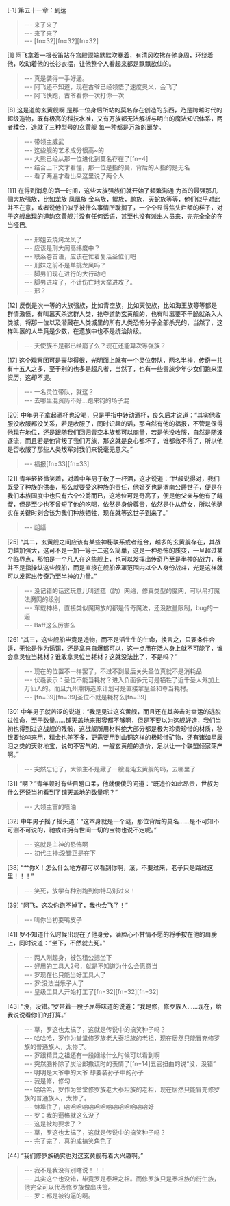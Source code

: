 
[-1] 第五十一章：到达
>--- 来了来了<br>
>--- 来了来了<br>
>--- [fn=32][fn=32][fn=32]<br>

[1] 阿飞拿着一根长笛站在宫殿顶端默默吹奏着，有清风吹拂在他身周，环绕着他，吹动着他的长衫衣摆，让他整个人看起来都是飘飘欲仙的。
>--- 真是装得一手好逼。<br>
>--- 阿飞还不知道，现在古爷已经领悟了速度奥义，会飞了<br>
>--- 阿飞快跑，古爷看你一次打你一次<br>

[8] 这是道韵玄黄舰啊 是那一位身后所站的莫名存在创造的东西，乃是跨越时代的超级造物，既有极高的科技水准，又有万族都无法解析与明白的魔法知识体系，两者糅合，造就了三种型号的玄黄舰 每一种都是万族的噩梦。
>--- 带领主威武<br>
>--- 这些舰的艺术成分很高~的<br>
>--- 大熊已经从那一位进化到莫名存在了[fn=4]<br>
>--- 结合上下文才看懂，那一位是指的昊，背后的人指的是无名<br>
>--- 看了两遍才看出来这里说了两个人<br>

[11] 在得到消息的第一时间，这些大族强族们就开始了频繁沟通 为首的最强那几個大族强族，比如龙族 凤凰族 金乌族，鲲族，鹏族，天蛇族等等，他们似乎对此并不在意，或者说他们似乎被什么事情所耽搁了，一个个显得焦头烂额的样子，对于这艘出现的道韵玄黄舰并没有任何话语，甚至也没有派出人员来，完完全全的在当哑巴。
>--- 邢姐去烧烤龙凤了<br>
>--- 应该是刑大闹高纬度中？<br>
>--- 联系卷首语，应该在忙着复活圣位们吧<br>
>--- 刑妹之前不是单挑龙凤吗？<br>
>--- 脚男们现在进行的大行动吧<br>
>--- 脚男进攻了，不计伤亡地大举进攻了。<br>
>--- 邢？<br>

[12] 反倒是次一等的大族强族，比如青空族，比如天使族，比如海王族等等都是群情激愤，有叫嚣灭杀这群人类，抢夺道韵玄黄舰的，也有叫嚣要不干脆就杀入人类城，将那一位以及潜藏在人类城里的所有人类恐怖分子全部杀光的，当然了，这样叫嚣的人毕竟是少数，在遗族中也不是统治阶级。
>--- 天使族不是都已经崩了么？现在还能算次等强族？<br>

[17] 这个观察团可是豪华得很，光明面上就有一个灵位带队，两名半神，传奇一共有十五人之多，至于别的也多是超凡者，当然了，也有一些贵族少年少女们跑来混资历，这却不提。
>--- 一名灵位带队，就这？<br>
>--- 去哪里混资历不好…跑来钧的场子混<br>

[20] 中年男子拿起酒杯也没喝，只是手指中转动酒杯，良久后才说道：“其实他收服没收服都没关系，若是收服了，同时识趣的话，那自然有他的福报，不管是保得他现在地位，还是跟随我们回归青空本族都可以商量，若是他没收服，自然是随波逐流，而且若是他背叛了我们万族，那这就是良心都坏了，谁都救不得了，所以他是否收服了那些人类叛军对我们来说毫无意义。”
>--- 福报[fn=33][fn=33]<br>

[21] 青年轻轻微笑着，对着中年男子敬了一杯酒，这才说道：“世叔说得对，我们既受了种族的供奉，那么就要受这种族的责任，他好歹也是渭南公爵世子，便是在我们本族国度中也只有六个公爵而已，这地位可是奇高了，便是他父亲与他有了龌龊，但是至少也不曾短了他的吃喝，依然是身份尊贵，依然是仆从侍女，所以他确实在关键时刻合该为我们种族牺牲，现在就等这世子到来了。”
>--- 龃龉<br>

[25] “其二，玄黄舰之间应该有某些神秘联系或者组合，越多的玄黄舰存在，其战力越加强大，这可不是一加一等于二这么简单，这是一种恐怖的质变，一旦超过某个临界点，那怕是一个凡人在这些舰上，也可以发挥出传奇乃至是半神的战力，我并不是指操纵这些舰船，而是直接在舰船笼罩范围内以个人身份战斗，光是这样就可以发挥出传奇乃至半神的力量。”
>--- 没记错的话这玩意儿叫道蕴（韵）网络，修真类型的魔网，可以吊打魔法魔网的级别<br>
>--- 车载神格，直接类似魔网放的都是传奇魔法，还没数量限制，bug的一逼<br>
>--- Baff这么厉害么<br>

[26] “其三，这些舰船毕竟是造物，而不是活生生的生命，换言之，只要条件合适，无论是作为诱饵，还是拿来自爆都可以，这一点用在活人身上就不可能了，谁会拿灵位当耗材？谁敢拿灵位当耗材？这就没法比了，不是吗？”
>--- 现在的位置不一样罢了，不过不到最后关头圣位真就不是消耗品<br>
>--- 伏羲表示：圣位不能当耗材？进入负面多元可是牺牲了近千圣人外加上万仙人的。而且九州鼎铸造原计划可是直接拿皇圣和尊当耗材。<br>
>--- [fn=39][fn=39]圣位不就是耗材么[fn=39]<br>

[30] 中年男子就苦涩的说道：“我是见过这玄黄舰，而且还在其袭击时幸运的逃脱过性命，至于数量……铺天盖地来形容都不够啊，但是不要以为这舰好造，我们当初也得到过这战舰的残骸，这战舰所用材料绝大部分都是极为珍贵珍惜的材质，秘银要论吨来用，精金也差不多，更需要用到山铜这样的极珍惜矿物，还有诸如星辰泪之类的天财地宝，说句不客气的，一艘玄黄舰的造价，足以让一个联盟倾家荡产啊。”
>--- 突然忘记了，大领主不是藏了一艘混沌玄黄舰的吗，去哪里了<br>

[31] “啊？”青年顿时有些目瞪口呆，他就傻傻的问道：“既造价如此昂贵，世叔为什么还说当初看到了铺天盖地的数量呢？”
>--- 大领主富的喷油<br>

[32] 中年男子摇了摇头道：“这本身就是一个谜，那位背后的莫名……是不可知不可测不可说的，祂或许拥有世间一切的宝物也说不定呢。”
>--- 这就是主神的恐怖啊<br>
>--- 初代主神:没错正是在下<br>

[38] “艹你X！怎么什么地方都可以看到你啊，滚，不要过来，老子只是路过这里！！！”
>--- 笑死，放学有种别跑到你特马别过来！<br>

[39] “阿飞，这次你跑不掉了，我也会飞了！”
>--- 叫你当初耍嘴皮子<br>

[41] 罗不知道什么时候出现在了他身旁，满脸心不甘情不愿的将手按在他的肩膀上，同时说道：“坐下，不然就去死。”
>--- 两人刚起身，被包租公摁坐下<br>
>--- 好用的工具人2号，就是不知道为什么会愿意当<br>
>--- 罗现在也只能当好工具人了<br>
>--- 罗:没法当乐子人了<br>
>--- 皇级工具人开始打工了[fn=32][fn=32][fn=32]<br>

[43] “没，没错。”罗带着一股子屈辱味道的说道：“我是修，修罗族人……现在，给我说说看你们的打算。”
>--- 草，罗这也太搞了，这就是传说中的搞笑种子吗？<br>
>--- 哈哈哈，罗作为堂堂修罗族老大泰坦族的老祖，现在居然只能冒充修罗族的普通族人，太惨了。<br>
>--- 罗跟精灵之祖还有一段姻缘什么时候可以看到啊<br>
>--- 突然脑补除了炭治郎撒谎时的表情了[fn=14]五官扭曲的说“没，没错”<br>
>--- 明明是大爷中的大爷
却要装孙子中的孙子<br>
>--- 我是修，修勾<br>
>--- 哈哈哈，罗作为堂堂修罗族老大泰坦族的老祖，现在居然只能冒充修罗族的普通族人，太惨了。<br>
>--- 蚌埠住了，哈哈哈哈哈哈哈哈哈哈哈哈哈哈好<br>
>--- 罗：我的逼格就这么没了<br>
>--- 这是被均要求了？<br>
>--- 草，罗这也太搞了，这就是传说中的搞笑种子吗？<br>
>--- 完了完了，真的成搞笑角色了<br>

[44] “我们修罗族确实也对这玄黄舰有着大兴趣啊。”
>--- 我不是我没有别瞎说！！！<br>
>--- 其实这个也没错，毕竟罗是泰坦之祖。而修罗族只是泰坦族的衍生族，他完全可以代表修罗族做出决策。<br>
>--- 罗：都是被钧逼的啊。<br>
